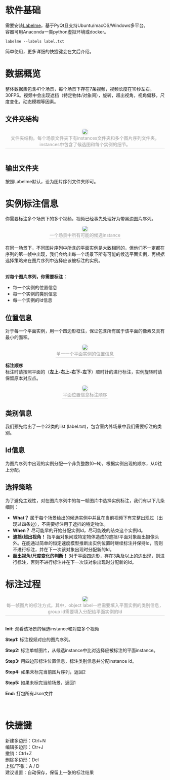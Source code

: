 # 软件基础

需要安装[Labelme](https://github.com/wkentaro/labelme)，基于PyQt且支持Ubuntu/macOS/Windows多平台。<br>
容器可用Anaconda一类python虚拟环境或docker。<br>

    labelme --labels label.txt
简单使用，更多详细的快捷键会在文后介绍。
# 数据概览
整体数据集包含41个场景，每个场景下存在7条视频，视频长度在10秒左右，30FPS。视频中会出现遮挡（特定物体/对象间），旋转，超出视角，视角偏移，尺度变化，动态模糊等因素。
## 文件夹结构
<center>
    <img style="border-radius: 0.3125em;
    box-shadow: 0 2px 4px 0 rgba(34,36,38,.12),0 2px 10px 0 rgba(34,36,38,.08);" 
    src="http://qlu3j5vd3.hn-bkt.clouddn.com/folders.png">
    <br>
    <div style="color:orange; border-bottom: 1px solid #d9d9d9;
    display: inline-block;
    color: #999;
    padding: 2px;">文件夹结构。每个场景文件夹下有instances文件夹和多个图片序列文件夹，instances中包含了候选图和每个实例的细节。</div>
</center>
<br>

## 输出文件夹
按照Labelme默认，设为图片序列文件夹即可。

# 实例标注信息
你需要标注多个场景下的多个视频，视频已经事先处理好为带黑边图片序列。<br>
<center>
    <img style="border-radius: 0.3125em;
    box-shadow: 0 2px 4px 0 rgba(34,36,38,.12),0 2px 10px 0 rgba(34,36,38,.08);" 
    src="http://qlu3j5vd3.hn-bkt.clouddn.com/candidate.png">
    <br>
    <div style="color:orange; border-bottom: 1px solid #d9d9d9;
    display: inline-block;
    color: #999;
    padding: 2px;">一个场景中所有可能的候选instance</div>
</center>
<br>
在同一场景下，不同图片序列中所含的平面实例是大致相同的，但他们不一定都在序列的第一帧中出现，我们会给出每一个场景下所有可能的候选平面实例，再根据选择策略来在图片序列中选择应该被标注的实例。<br><br>

**对每个图片序列，你需要标注：**
- 每一个实例的位置信息
- 每一个实例的类别信息
- 每一个实例的Id信息


## 位置信息
对于每一个平面实例，用一个四边形框住，保证包含所有属于该平面的像素又具有最小的面积。
<center>
    <img style="border-radius: 0.3125em;
    box-shadow: 0 2px 4px 0 rgba(34,36,38,.12),0 2px 10px 0 rgba(34,36,38,.08);" 
    src="http://qlu3j5vd3.hn-bkt.clouddn.com/quardrangle.png">
    <br>
    <div style="color:orange; border-bottom: 1px solid #d9d9d9;
    display: inline-block;
    color: #999;
    padding: 2px;">单一一个平面实例的位置信息</div>
</center>

**标注顺序** <br>标注时请按照平面的（**左上-右上-右下-左下**）顺时针的进行标注，实例旋转时请保留原本对应点。
<center>
    <img style="border-radius: 0.3125em;
    box-shadow: 0 2px 4px 0 rgba(34,36,38,.12),0 2px 10px 0 rgba(34,36,38,.08);" 
    src="http://qlu3j5vd3.hn-bkt.clouddn.com/annotate order.png
">
    <br>
    <div style="color:orange; border-bottom: 1px solid #d9d9d9;
    display: inline-block;
    color: #999;
    padding: 2px;">平面位置信息标注顺序</div>
</center>

## 类别信息
我们预先给出了一个22类的list (label.txt)，包含室内外场景中我们需要标注的类别。
## Id信息
为图片序列中出现的实例分配一个非负整数(0~N)，根据实例出现的顺序，从0往上分配。
## 选择策略
为了避免主观性，对在图片序列中的每一帧图片中选择实例标注，我们有以下几条细则：
- **What？** 属于每个场景给出的候选实例中并且在当前视频下有完整出现过（出现过四条边），不需要标注用于遮挡的特定物体。
- **When？** 尽可能早的开始分配实例Id，尽可能晚的结束这个实例Id。
- **遮挡/超出视角！** 指平面对象间或特定物体造成的遮挡/平面对象超出摄像头外。在能通过简单的恒定速度模型推断出实例位置时继续标注并保持Id，否则不进行标注，并在下一次该对象出现时分配新的Id。
- **超出视角/尺度变化的判断！** 对于平面四边形，存在3条及以上的边出现，则进行标注，否则不进行标注并在下一次该对象出现时分配新的Id。

# 标注过程
<center>
    <img style="border-radius: 0.3125em;
    box-shadow: 0 2px 4px 0 rgba(34,36,38,.12),0 2px 10px 0 rgba(34,36,38,.08);" 
    src="http://qlu3j5vd3.hn-bkt.clouddn.com/annotate.png">
    <br>
    <div style="color:orange; border-bottom: 1px solid #d9d9d9;
    display: inline-block;
    color: #999;
    padding: 2px;">每一帧图片的标注方式。其中，object label一栏需要填入平面实例的类别信息，group id需要填入分配给平面实例的Id</div>
</center>
<br>

**Init:** 观看该场景的候选instance和对应多个视频
<br>

**Step1:** 标注视频对应的图片序列。

**Step2:** 标注单帧图片，从候选instance中比对选择应被标注的平面instance。

**Step3:** 用四边形标注位置信息，标注类别信息并分配instance id。

**Step4:** 如果未标完当前图片序列，返回2

**Step5:** 如果未标完当前场景，返回1
<br>

**End:** 打包所有Json文件

<br>

# 快捷键
新建多边形：Ctrl+N<br>
编辑多边形：Ctr+J<br>
撤销：Ctrl+Z<br>
删除多边形：Del<br>
上张/下张：A / D<br>
建议设置：自动保存，保留上一张的标注结果